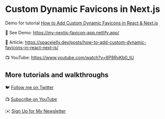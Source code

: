 # Custom Dynamic Favicons in Next.js

Demo for tutorial [How to Add Custom Dynamic Favicons in React & Next.js](https://www.youtube.com/watch?v=6P8RvKb0_tU)

🚀 See Demo: https://my-nextjs-favicon-app.netlify.app/

📝 Article: https://spacejelly.dev/posts/how-to-add-custom-dynamic-favicons-in-react-next-js/

📺 YouTube: https://www.youtube.com/watch?v=6P8RvKb0_tU

## More tutorials and walkthroughs

🐦 [Follow me on Twitter](https://twitter.com/colbyfayock)

📺 [Subscribe on YouTube](https://www.youtube.com/colbyfayock)

✉️ [Sign Up for My Newsletter](https://colbyfayock.com/newsletter)

